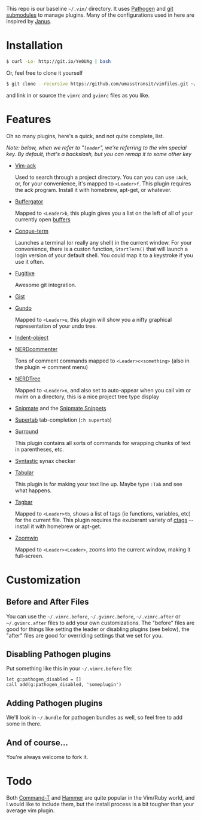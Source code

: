 This repo is our baseline `~/.vim/` directory.  It uses [Pathogen][path]
and [git submodules][gitsm] to manage plugins.  Many of the configurations
used in here are inspired by [Janus][janus].

Installation
============
```bash
$ curl -Lo- http://git.io/Ye0UAg | bash
```

Or, feel free to clone it yourself

```bash
$ git clone --recursive https://github.com/umasstransit/vimfiles.git ~/.vim
```

and link in or source the `vimrc` and `gvimrc` files as you like.

Features
========
Oh so many plugins, here's a quick, and not quite complete, list.

*Note: below, when we refer to "`leader`", we're referring to the vim
special key.  By default, that's a backslash, but you can remap it to
some other key*

*   [Vim-ack][ack]

    Used to search through a project directory.  You can you can use `:Ack`,
    or, for your convenience, it's mapped to `<Leader>f`.  This plugin requires
    the ack program.  Install it with homebrew, apt-get, or whatever.

*   [Buffergator][buffg]

    Mapped to `<Leader>b`, this plugin gives you a list on the left of all
    of your currently open [buffers][buff]

*   [Conque-term][conque]

    Launches a terminal (or really any shell) in the current window.  For
    your convenience, there is a custon function, `StartTerm()` that will
    launch a login version of your default shell.  You could map it to a
    keystroke if you use it often.

*   [Fugitive][fugitive]

    Awesome git integration.

*   [Gist][gist]

*   [Gundo][gundo]

    Mapped to `<Leader>u`, this plugin will show you a nifty graphical
    representation of your undo tree.

*   [Indent-object][indent]

*   [NERDcommenter][nc]

    Tons of comment commands mapped to `<Leader>c<something>` (also in the
    plugin -> comment menu)

*   [NERDTree][nt]

    Mapped to `<Leader>n`, and also set to auto-appear when you call vim or
    mvim on a directory, this is a nice project tree type display

*   [Snipmate][snipmate] and the [Snipmate Snippets][snippets]

*   [Supertab][st] tab-completion (`:h supertab`)

*   [Surround][surround]

    This plugin contains all sorts of commands for wrapping chunks of text
    in parentheses, etc.

*   [Syntastic][syntastic] synax checker

*   [Tabular][tabular]

    This plugin is for making your text line up.  Maybe type `:Tab` and see
    what happens.

*   [Tagbar][tagbar]

    Mapped to `<Leader>tb`, shows a list of tags (ie functions, variables,
    etc) for the current file.  This plugin requires the exuberant variety
    of [ctags][ctags] -- install it with homebrew or apt-get.

*   [Zoomwin][zoom]

    Mapped to `<Leader><Leader>`, zooms into the current window, making it
    full-screen.

Customization
=============
Before and After Files
----------------------
You can use the `~/.vimrc.before`, `~/.gvimrc.before`, `~/.vimrc.after` or
`~/.gvimrc.after` files to add your own customizations.  The "before" files
are good for things like setting the leader or disabling plugins (see
below), the "after" files are good for overriding settings that we set
for you.

Disabling Pathogen plugins
--------------------------
Put something like this in your `~/.vimrc.before` file:

```viml
let g:pathogen_disabled = []
call add(g:pathogen_disabled, 'someplugin')
```

Adding Pathogen plugins
-----------------------
We'll look in `~/.bundle` for pathogen bundles as well, so feel free to
add some in there.

And of course...
----------------
You're always welcome to fork it.

Todo
====
Both [Command-T][commt] and [Hammer][hammer] are quite popular in the
Vim/Ruby world, and I would like to include them, but the install
process is a bit tougher than your average vim plugin.

[path]:       https://github.com/tpope/vim-pathogen
[gitsm]:      http://book.git-scm.com/5_submodules.html
[janus]:      https://github.com/carlhuda/janus
[ack]:        https://github.com/mileszs/ack.vim
[align]:      http://www.vim.org/scripts/script.php?script_id=294
[buffg]:      https://github.com/jeetsukumaran/vim-buffergator
[buff]:       http://vim.wikia.com/wiki/Vim_buffer_FAQ
[conque]:     http://code.google.com/p/conque/
[fugitive]:   https://github.com/tpope/vim-fugitive
[gist]:       https://github.com/mattn/gist-vim
[gundo]:      https://github.com/sjl/gundo.vim
[indent]:     http://www.vim.org/scripts/script.php?script_id=3037
[nc]:         https://github.com/scrooloose/nerdcommenter/blob/master/doc/NERD_commenter.txt
[nt]:         https://github.com/scrooloose/nerdtree
[snipmate]:   https://github.com/garbas/vim-snipmate
[snippets]:   https://github.com/honza/snipmate-snippets
[st]:         http://www.vim.org/scripts/script.php?script_id=1643
[surround]:   https://github.com/tpope/vim-surround
[syntastic]:  https://github.com/scrooloose/syntastic
[tabular]:    http://vimcasts.org/episodes/aligning-text-with-tabular-vim/
[tagbar]:     http://majutsushi.github.com/tagbar/
[ctags]:      http://ctags.sourceforge.net/
[zoom]:       http://www.vim.org/scripts/script.php?script_id=508
[commt]:      https://wincent.com/products/command-t
[hammer]:     https://github.com/robgleeson/hammer.vim
